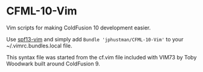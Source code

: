 CFML-10-Vim
===========
Vim scripts for making ColdFusion 10 development easier.

Use <a href="https://github.com/spf13/spf13-vim">spf13-vim</a> and simply add <code>Bundle 'jphustman/CFML-10-Vim'</code> to your ~/.vimrc.bundles.local file.

This syntax file was started from the cf.vim file included with VIM73 by Toby Woodwark built around ColdFusion 9.
